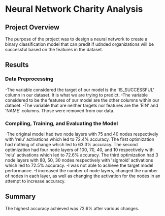 # Neural Network Charity Analysis

## Project Overview
The purpose of the project was to design a neural network to create a binary classification model that can predit if udnded organizations will be successful based on the features in the dataset.

## Results
### Data Preprocessing
-The variable considered the target of our model is the 'IS_SUCCESSFUL' column in our dataset. It is what we are trying to predict.
-The variable considered to be the features of our model are the other columns within our dataset.
-The variable that are neither targets nor features are the 'EIN' and 'NAME' columns. Those were removed from our data.

### Compiling, Training, and Evaluating the Model
-The original model had two node layers with 75 and 40 nodes respectively with 'relu' activations which led to 72.4% accuracy. The first optimization had nothing of change which led to 63.3% accuracy. The second optimization had four node layers of 100, 70, 40, and 10 respectively with 'relu' activations which led to 72.6% accuracy. The third optimization had 3 node layers with 80, 50, 30 nodes respectively with 'sigmoid' activations which led to 72.5% accuracy.
-I was not able to achieve the target model performance.
-I increased the number of node layers, changed the number of nodes in each layer, as well as changing the activation for the nodes in an attempt to increase accuracy.

## Summary
The highest accuracy achieved was 72.6% after various changes.
